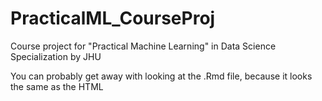# PracticalML_CourseProj
Course project for "Practical Machine Learning" in Data Science Specialization by JHU

You can probably get away with looking at the .Rmd file, because it looks the same as the HTML
